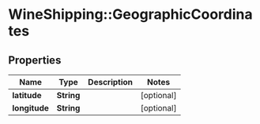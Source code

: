# WineShipping::GeographicCoordinates

## Properties
Name | Type | Description | Notes
------------ | ------------- | ------------- | -------------
**latitude** | **String** |  | [optional] 
**longitude** | **String** |  | [optional] 


